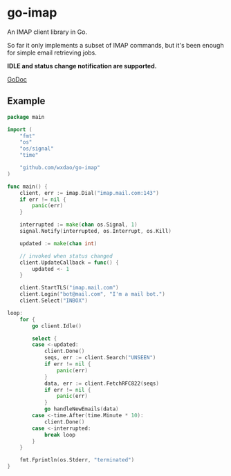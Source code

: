 # go-imap

An IMAP client library in Go.

So far it only implements a subset of IMAP commands, but it's been enough for simple email retrieving jobs.

**IDLE and status change notification are supported.**

[GoDoc](https://godoc.org/github.com/wxdao/go-imap)

## Example

```go
package main

import (
	"fmt"
	"os"
	"os/signal"
	"time"

	"github.com/wxdao/go-imap"
)

func main() {
	client, err := imap.Dial("imap.mail.com:143")
	if err != nil {
		panic(err)
	}

	interrupted := make(chan os.Signal, 1)
	signal.Notify(interrupted, os.Interrupt, os.Kill)

	updated := make(chan int)

  	// invoked when status changed
	client.UpdateCallback = func() {
		updated <- 1
	}

	client.StartTLS("imap.mail.com")
	client.Login("bot@mail.com", "I'm a mail bot.")
	client.Select("INBOX")

loop:
	for {
		go client.Idle()

		select {
		case <-updated:
			client.Done()
			seqs, err := client.Search("UNSEEN")
			if err != nil {
				panic(err)
			}
			data, err := client.FetchRFC822(seqs)
			if err != nil {
				panic(err)
			}
			go handleNewEmails(data)
		case <-time.After(time.Minute * 10):
			client.Done()
		case <-interrupted:
			break loop
		}
	}

	fmt.Fprintln(os.Stderr, "terminated")
}


```

